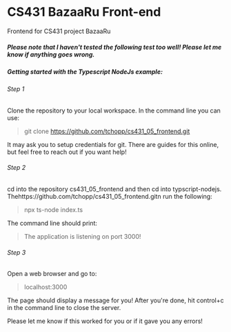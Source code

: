 # CS431 BazaaRu Front-end

Frontend for CS431 project BazaaRu

##### Please note that I haven't tested the following test too well! Please let me know if anything goes wrong. 

##### Getting started with the Typescript NodeJs example:

###### Step 1

Clone the repository to your local workspace. In the command line you can use:
> git clone https://github.com/tchopp/cs431_05_frontend.git

It may ask you to setup credentials for git. There are guides for this online, but feel free to reach out if you want help!

###### Step 2

cd into the repository cs431_05_frontend and then cd into typscript-nodejs. Thehttps://github.com/tchopp/cs431_05_frontend.gitn run the following:
> npx ts-node index.ts

The command line should print:
> The application is listening on port 3000!

###### Step 3

Open a web browser and go to:
> localhost:3000

The page should display a message for you!
After you're done, hit control+c in the command line to close the server.

Please let me know if this worked for you or if it gave you any errors!

